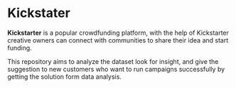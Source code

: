 # Kickstater
**Kickstarter** is a popular crowdfunding platform, with the help of Kickstarter creative owners can connect with communities to share their idea and start funding.

This repository aims to analyze the dataset look for insight, and give the suggestion to new customers who want to run campaigns successfully by getting the solution 
form data analysis.
